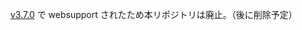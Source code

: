 [v3.7.0](https://github.com/gre/react-native-view-shot/pull/476) で websupport されたため本リポジトリは廃止。（後に削除予定）
